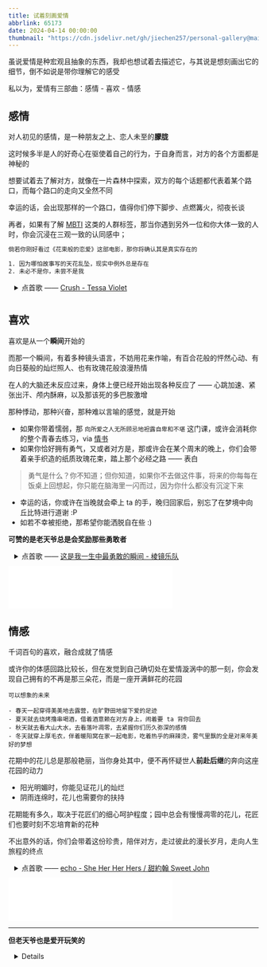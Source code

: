 ```yaml
---
title: 试着刻画爱情
abbrlink: 65173
date: 2024-04-14 00:00:00
thumbnail: "https://cdn.jsdelivr.net/gh/jiechen257/personal-gallery@main/img/202404142344886.png"
---
```


虽说爱情是种宏观且抽象的东西，我却也想试着去描述它，与其说是想刻画出它的细节，倒不如说是带你理解它的感受

私以为，爱情有三部曲：感情 - 喜欢 - 情感

## 感情

对人初见的感情，是一种朋友之上、恋人未至的**朦胧**

这时候多半是人的好奇心在驱使着自己的行为，于自身而言，对方的各个方面都是神秘的

想要试着去了解对方，就像在一片森林中探索，双方的每个话题都代表着某个路口，而每个路口的走向又全然不同

幸运的话，会出现那样的一个路口，值得你们停下脚步、点燃篝火，彻夜长谈

再者，如果有了解 [MBTI](https://www.wikiwand.com/zh/%E9%82%81%E7%88%BE%E6%96%AF-%E5%B8%83%E9%87%8C%E6%A0%BC%E6%96%AF%E6%80%A7%E6%A0%BC%E5%88%86%E9%A1%9E%E6%B3%95) 这类的人群标签，那当你遇到另外一位和你大体一致的人时，你会沉浸在三观一致的认同感中；

```txt
倘若你刚好看过《花束般的恋爱》这部电影，那你将确认其是真实存在的

1. 因为哪怕故事写的天花乱坠，现实中例外总是存在
2. 未必不是你，未尝不是我
```

<details style="padding-left:12px;padding-bottom:10px">
  <summary>点首歌 —— 
  <a target="_blank" href="https://music.163.com/#/song?id=572166420">
   Crush - Tessa Violet 
  <a></summary>
  <p style="font-size:12px; line-height:13px"> I can't focus on what needs to get done</p>
  <p style="font-size:12px; line-height:13px">I'm on notice hoping that you don't run</p>
  <p style="font-size:12px; line-height:13px"> You think I'm tepid but I'm misdiagnosed</p>
  <p style="font-size:12px; line-height:13px"> Cause I'm a stalker I seen all of your posts</p>
</details>

## 喜欢

喜欢是从一个**瞬间**开始的

而那一个瞬间，有着多种镜头语言，不妨用花来作喻，有百合花般的怦然心动、有向日葵般的灿烂照人、也有玫瑰花般浪漫热情

在人的大脑还未反应过来，身体上便已经开始出现各种反应了 —— 心跳加速、紧张出汗、颅内酥麻，以及那该死的多巴胺激增

那种悸动，那种兴奋，那种难以言喻的感觉，就是开始

- 如果你带着懦弱，那 `向所爱之人无所顾忌地袒露自卑和不堪` 这门课，或许会消耗你的整个青春去练习，via [情书](<(/post/2505)>)
- 如果你恰好拥有勇气，又或者对方是，那或许会在某个周末的晚上，你们会带着亲手织造的纸质玫瑰花束，踏上那个必经之路 —— 表白

> 勇气是什么？你不知道；但你知道，如果你不去做这件事，将来的你每每在饭桌上回想起，你只能在脑海里一闪而过，因为你什么都没有沉淀下来

- 幸运的话，你或许在当晚就会牵上 ta 的手，晚归回家后，别忘了在梦境中向丘比特进行道谢 :P
- 如若不幸被拒绝，那希望你能洒脱自在些 :)

**可赞的是老天爷总是会奖励那些勇敢者**

<details style="padding-left:12px;padding-bottom:10px">
  <summary>点首歌 —— 
  <a target="_blank" href="https://music.163.com/#/song?id=572166420">
   这是我一生中最勇敢的瞬间 - 棱镜乐队
  <a></summary>
  <p style="font-size:12px; line-height:13px">明天周六可以把我们一起出去玩 改成我们去约会吗</p>
  <p style="font-size:12px; line-height:13px">—— 约会见</p>
  <p style="font-size:12px; line-height:13px">再见面就是永远</p>
</details>

<iframe frameborder="no" border="0" marginwidth="0" marginheight="0" width=330 height=86 src="//music.163.com/outchain/player?type=2&id=1366216050&auto=1&height=66"></iframe>

## 情感

千词百句的喜欢，融合成就了情感

或许你的体感回路比较长，但在发觉到自己确切处在爱情漩涡中的那一刻，你会发现自己拥有的不再是那三朵花，而是一座开满鲜花的花园

```
可以想象的未来

- 春天一起穿得美美地去露营，在旷野田地留下爱的足迹
- 夏天就去烧烤撸串喝酒，借着酒意赖在对方身上，闹着要 ta 背你回去
- 秋天就去看大山大水，去看落叶凋零，去紧握你们历久弥深的感情
- 冬天就穿上厚毛衣，伴着暖阳窝在家一起电影，吃着热乎的麻辣烫，雾气里飘的全是对来年美好的梦想
```

花期中的花儿总是那般艳丽，当你身处其中，便不再怀疑世人**前赴后继**的奔向这座花园的动力

- 阳光明媚时，你能见证花儿的灿烂
- 阴雨连绵时，花儿也需要你的扶持

花期能有多久，取决于花匠们的细心呵护程度；园中总会有慢慢凋零的花儿，花匠们也要时刻不忘培育新的花种

不出意外的话，你们会带着这份珍贵，陪伴对方，走过彼此的漫长岁月，走向人生旅程的终点

<details style="padding-left:12px;padding-bottom:10px">
  <summary>点首歌 —— 
  <a target="_blank" href="https://music.163.com/#/song?id=572166420">
   echo - She Her Her Hers / 甜約翰 Sweet John
  <a></summary>
  <p style="font-size:12px; line-height:13px">シャワーを浴びて気づくよ</p>
  <p style="font-size:12px; line-height:13px">突然に来た夏のよう</p>
  <p style="font-size:12px; line-height:13px">くすぶった日焼けのあと</p>
  <p style="font-size:12px; line-height:13px">染み込んで肌 癒やす声</p>
</details>

<iframe frameborder="no" border="0" marginwidth="0" marginheight="0" width=330 height=86 src="//music.163.com/outchain/player?type=2&id=2097155624&auto=1&height=66"></iframe>

<hr />

**但老天爷也是爱开玩笑的**

<details style="padding-left:12px;padding-bottom:10px">

## 第四部曲 - 羁绊

> 为了寻找你，我搬进鸟的眼睛，
>
> 经常盯着路过的风，也忘了听猎人的枪声

第四部曲的羁绊 —— 剪不断、理还乱 —— 就是这趟旅程的另一个终点

敲敲当初那块像玻璃一样透明的浪漫，好像随时会被打破一样；两人转向慢移流浪的脚步，离开伊甸，踏上他们孤寂的旅途

但对这座花园来说，寒风还是进来了，它熟悉墙上的每一道细微裂缝

双方留下的只有一段回忆，或许会有一方几度在半夜痛苦崩溃，或许会有一方在清晨梦醒时幡然醒悟，但思念和痛苦总是会不断叠加的

```txt
有个关于失去的话题常常被人们探讨：
- 是从未拥有过更难过，还是拥有再失去更难过？

1. 如果这是条河流，一但河流不再清澈纯净、变得浑浊不堪，
2. 比起那些从未踏入这条河流的人，那些在河流中沉溺至底的人，该如何向上呢~
```

痛苦能滋养热爱生活的勇气；如果只有美好的事情发生在你身上，你就不可能变得勇敢

不妨回头想想，我们所感受到的情感并不会改造我们，但是会让我们有那种想要改变的念头；所以爱并不能让我们不再自私，却可以令我们对此有所察觉，并让我们开始向往一个没有自私的遥远国度

不再一味索取他人给予的爱意、内心自丰盈者，才是这座花园里真正的花匠

当然，花园改名了，叫作 **生活**

<details style="padding-left:12px;padding-bottom:10px">
  <summary>点首歌 —— 
  <a target="_blank" href="https://music.163.com/#/song?id=572166420">
   站台 The Platform - royster lee
  <a></summary>
  <p style="font-size:12px; line-height:13px">Why, the rainbow is so faint</p>
  <p style="font-size:12px; line-height:13px">The plants are losing green</p>
  <p style="font-size:12px; line-height:13px">train platform is so empty</p>
</details>

<iframe frameborder="no" border="0" marginwidth="0" marginheight="0" width=330 height=86 src="//music.163.com/outchain/player?type=2&id=1349965990&auto=1&height=66"></iframe>

<hr />

“他日无名街头你们再次相遇，希望能互道一声问候（你会吗？”

End. --- Last edited on 4.15

</details>
